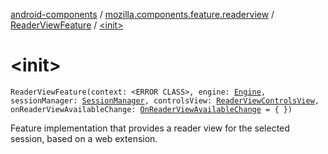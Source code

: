 [android-components](../../index.md) / [mozilla.components.feature.readerview](../index.md) / [ReaderViewFeature](index.md) / [&lt;init&gt;](./-init-.md)

# &lt;init&gt;

`ReaderViewFeature(context: <ERROR CLASS>, engine: `[`Engine`](../../mozilla.components.concept.engine/-engine/index.md)`, sessionManager: `[`SessionManager`](../../mozilla.components.browser.session/-session-manager/index.md)`, controlsView: `[`ReaderViewControlsView`](../../mozilla.components.feature.readerview.view/-reader-view-controls-view/index.md)`, onReaderViewAvailableChange: `[`OnReaderViewAvailableChange`](../-on-reader-view-available-change.md)` = { })`

Feature implementation that provides a reader view for the selected
session, based on a web extension.

